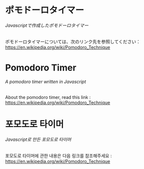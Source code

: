 # ポモドーロタイマー
###### Javascriptで作成したポモドーロタイマー
ポモドーロタイマーについては、次のリンク先を参照してください：https://en.wikipedia.org/wiki/Pomodoro_Technique


# Pomodoro Timer
###### A pomodoro timer written in Javascript 
About the pomodoro timer, read this link : https://en.wikipedia.org/wiki/Pomodoro_Technique


# 포모도로 타이머
###### Javascript로 만든 포모도로 타이머
포모도로 타이머에 관한 내용은 다음 링크를 참조해주세요 : https://en.wikipedia.org/wiki/Pomodoro_Technique


